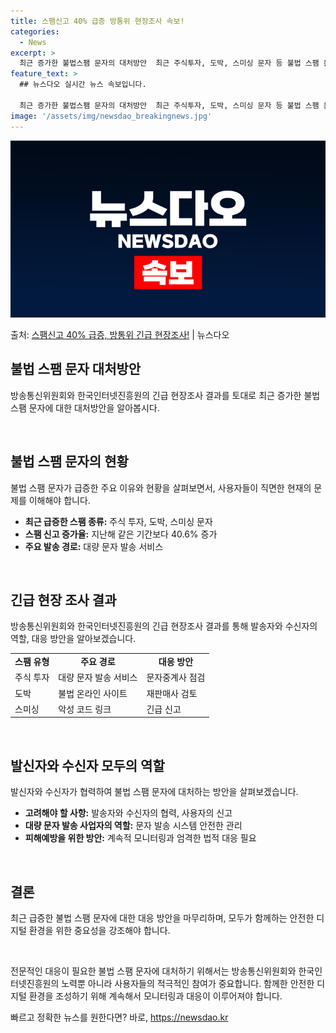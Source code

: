 ```yaml
---
title: 스팸신고 40% 급증 방통위 현장조사 속보!
categories:
  - News
excerpt: >
  최근 증가한 불법스팸 문자의 대처방안  최근 주식투자, 도박, 스미싱 문자 등 불법 스팸 문자가 급증하면서 …
feature_text: >
  ## 뉴스다오 실시간 뉴스 속보입니다.

  최근 증가한 불법스팸 문자의 대처방안  최근 주식투자, 도박, 스미싱 문자 등 불법 스팸 문자가 급증하면서 …
image: '/assets/img/newsdao_breakingnews.jpg'
---
```


![뉴스다오 속보](/assets/img/newsdao_breakingnews.jpg)

<p>출처: <a href="https://newsdao.kr/4355" rel="dofollow">스팸신고 40% 급증, 방통위 긴급 현장조사!</a> | 뉴스다오</p>

<h2 data-ke-size="size26">불법 스팸 문자 대처방안</h2>
방송통신위원회와 한국인터넷진흥원의 긴급 현장조사 결과를 토대로 최근 증가한 불법 스팸 문자에 대한 대처방안을 알아봅시다.

<p data-ke-size="size16">&nbsp;</p>

<h2 data-ke-size="size24">불법 스팸 문자의 현황</h2>
불법 스팸 문자가 급증한 주요 이유와 현황을 살펴보면서, 사용자들이 직면한 현재의 문제를 이해해야 합니다.

<ul>
  <li><b>최근 급증한 스팸 종류:</b> 주식 투자, 도박, 스미싱 문자</li>
  <li><b>스팸 신고 증가율:</b> 지난해 같은 기간보다 40.6% 증가</li>
  <li><b>주요 발송 경로:</b> 대량 문자 발송 서비스</li>
</ul>

<p data-ke-size="size16">&nbsp;</p>

<h2 data-ke-size="size24">긴급 현장 조사 결과</h2>
방송통신위원회와 한국인터넷진흥원의 긴급 현장조사 결과를 통해 발송자와 수신자의 역할, 대응 방안을 알아보겠습니다.

<table>
  <tr>
    <td style="text-align: center; height: 17px;"><b>스팸 유형</b></td>
    <td style="text-align: center; height: 17px;"><b>주요 경로</b></td>
    <td style="text-align: center; height: 17px;"><b>대응 방안</b></td>
  </tr>
  <tr>
    <td>주식 투자</td>
    <td>대량 문자 발송 서비스</td>
    <td>문자중계사 점검</td>
  </tr>
  <tr>
    <td>도박</td>
    <td>불법 온라인 사이트</td>
    <td>재판매사 검토</td>
  </tr>
  <tr>
    <td>스미싱</td>
    <td>악성 코드 링크</td>
    <td>긴급 신고</td>
  </tr>
</table>

<p data-ke-size="size16">&nbsp;</p>

<h2 data-ke-size="size24">발신자와 수신자 모두의 역할</h2>
발신자와 수신자가 협력하여 불법 스팸 문자에 대처하는 방안을 살펴보겠습니다.

<ul>
  <li><b>고려해야 할 사항:</b> 발송자와 수신자의 협력, 사용자의 신고</li>
  <li><b>대량 문자 발송 사업자의 역할:</b> 문자 발송 시스템 안전한 관리</li>
  <li><b>피해예방을 위한 방안:</b> 계속적 모니터링과 엄격한 법적 대응 필요</li>
</ul>

<p data-ke-size="size16">&nbsp;</p>

<h2 data-ke-size="size24">결론</h2>
최근 급증한 불법 스팸 문자에 대한 대응 방안을 마무리하며, 모두가 함께하는 안전한 디지털 환경을 위한 중요성을 강조해야 합니다.

<p data-ke-size="size16">&nbsp;</p>

전문적인 대응이 필요한 불법 스팸 문자에 대처하기 위해서는 방송통신위원회와 한국인터넷진흥원의 노력뿐 아니라 사용자들의 적극적인 참여가 중요합니다. 함께한 안전한 디지털 환경을 조성하기 위해 계속해서 모니터링과 대응이 이루어져야 합니다. 

빠르고 정확한 뉴스를 원한다면? 바로, <a href="https://newsdao.kr" rel="dofollow">https://newsdao.kr</a>


